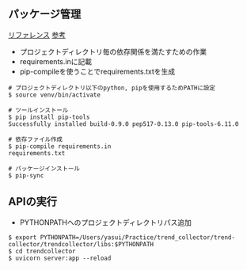 
## パッケージ管理

[リファレンス](https://packaging.python.org/ja/latest/guides/installing-using-pip-and-virtual-environments/)
[参考](https://qiita.com/ryu22e/items/ad3f8f3df30886d23661)

- プロジェクトディレクトリ毎の依存関係を満たすための作業
- requirements.inに記載
- pip-compileを使うことでrequirements.txtを生成

```
# プロジェクトディレクトリ以下のpython, pipを使用するためPATHに設定
$ source venv/bin/activate

# ツールインストール
$ pip install pip-tools
Successfully installed build-0.9.0 pep517-0.13.0 pip-tools-6.11.0

# 依存ファイル作成
$ pip-compile requirements.in
requirements.txt

# パッケージインストール
$ pip-sync
```

## APIの実行

- PYTHONPATHへのプロジェクトディレクトリパス追加

```
$ export PYTHONPATH=/Users/yasui/Practice/trend_collector/trend-collector/trendcollector/libs:$PYTHONPATH
$ cd trendcollector
$ uvicorn server:app --reload
```

